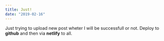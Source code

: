 ```yaml
---
title: Just!
date: "2019-02-16"
---
```


Just trying to upload new post wheter I will be successfull or not. Deploy to **github** and then via **netlify** to all.